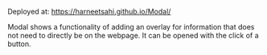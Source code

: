 Deployed at: https://harneetsahi.github.io/Modal/

Modal shows a functionality of adding an overlay for information that does not need to directly be on the webpage. It can be opened with the click of a button.
